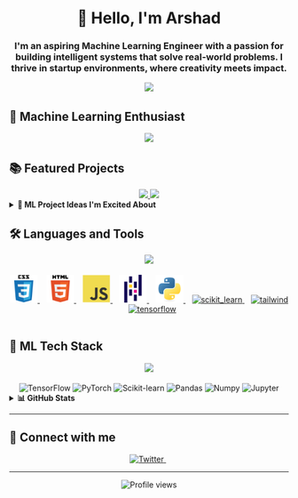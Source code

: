 <div align="center">
  
# 👋 Hello, I'm Arshad

### I'm an aspiring Machine Learning Engineer with a passion for building intelligent systems that solve real-world problems. I thrive in startup environments, where creativity meets impact.

<img src="https://user-images.githubusercontent.com/74038190/212750147-854a394f-fee9-4080-9770-78a4b7ece53f.gif" width="500">

</div>

## 🧠 Machine Learning Enthusiast

<div align="center">
  <p>
    <img src="https://raw.githubusercontent.com/kirankumargonti/kirankumargonti/master/assets/machine-learning.gif" width="500">
  </p>
</div>

## 📚 Featured Projects

<div align="center">
  <a href="YOUR_PROJECT_LINK">
    <img src="https://github-readme-stats.vercel.app/api/pin/?username=YOURUSERNAME&repo=PROJECT_NAME_1&theme=radical" />
  </a>
  <a href="YOUR_PROJECT_LINK">
    <img src="https://github-readme-stats.vercel.app/api/pin/?username=YOURUSERNAME&repo=PROJECT_NAME_2&theme=radical" />
  </a>
</div>

<details>
  <summary><b>🚀 ML Project Ideas I'm Excited About</b></summary>
  <br>
  <ul>
    <li>🔍 <b>Recommendation System</b>: Building a neural collaborative filtering system for personalized content recommendations</li>
    <li>🗣️ <b>NLP Analysis</b>: Sentiment analysis and topic modeling on social media data</li>
    <li>🖼️ <b>Computer Vision</b>: Object detection and image segmentation for medical imaging</li>
    <li>📈 <b>Time Series Forecasting</b>: Using LSTM networks for stock market prediction</li>
  </ul>
</details>

## 🛠️ Languages and Tools

<div align="center">
  <img src="https://user-images.githubusercontent.com/74038190/212284087-bbe7e430-757e-4901-90bf-4cd2ce3e1852.gif" width="400">
  <br><br>
  
  <a href="https://www.w3schools.com/css/" target="_blank" rel="noreferrer">
    <img src="https://raw.githubusercontent.com/devicons/devicon/master/icons/css3/css3-original-wordmark.svg" alt="css3" width="50" height="50"/>
  </a>&nbsp;&nbsp;
  <a href="https://www.w3.org/html/" target="_blank" rel="noreferrer">
    <img src="https://raw.githubusercontent.com/devicons/devicon/master/icons/html5/html5-original-wordmark.svg" alt="html5" width="50" height="50"/>
  </a>&nbsp;&nbsp;
  <a href="https://developer.mozilla.org/en-US/docs/Web/JavaScript" target="_blank" rel="noreferrer">
    <img src="https://raw.githubusercontent.com/devicons/devicon/master/icons/javascript/javascript-original.svg" alt="javascript" width="50" height="50"/>
  </a>&nbsp;&nbsp;
  <a href="https://pandas.pydata.org/" target="_blank" rel="noreferrer">
    <img src="https://raw.githubusercontent.com/devicons/devicon/2ae2a900d2f041da66e950e4d48052658d850630/icons/pandas/pandas-original.svg" alt="pandas" width="50" height="50"/>
  </a>&nbsp;&nbsp;
  <a href="https://www.python.org" target="_blank" rel="noreferrer">
    <img src="https://raw.githubusercontent.com/devicons/devicon/master/icons/python/python-original.svg" alt="python" width="50" height="50"/>
  </a>&nbsp;&nbsp;
  <a href="https://scikit-learn.org/" target="_blank" rel="noreferrer">
    <img src="https://upload.wikimedia.org/wikipedia/commons/0/05/Scikit_learn_logo_small.svg" alt="scikit_learn" width="50" height="50"/>
  </a>&nbsp;&nbsp;
  <a href="https://tailwindcss.com/" target="_blank" rel="noreferrer">
    <img src="https://www.vectorlogo.zone/logos/tailwindcss/tailwindcss-icon.svg" alt="tailwind" width="50" height="50"/>
  </a>&nbsp;&nbsp;
  <a href="https://www.tensorflow.org" target="_blank" rel="noreferrer">
    <img src="https://www.vectorlogo.zone/logos/tensorflow/tensorflow-icon.svg" alt="tensorflow" width="50" height="50"/>
  </a>
  
</div>

<br>

## 🤖 ML Tech Stack

<div align="center">
  <img src="https://miro.medium.com/v2/resize:fit:1400/1*c_fiB-YgbnMl6nntYGBMHQ.gif" width="500">
  <br><br>
  <img src="https://img.shields.io/badge/TensorFlow-FF6F00?style=for-the-badge&logo=tensorflow&logoColor=white" alt="TensorFlow"/>
  <img src="https://img.shields.io/badge/PyTorch-EE4C2C?style=for-the-badge&logo=pytorch&logoColor=white" alt="PyTorch"/>
  <img src="https://img.shields.io/badge/scikit--learn-F7931E?style=for-the-badge&logo=scikit-learn&logoColor=white" alt="Scikit-learn"/>
  <img src="https://img.shields.io/badge/Pandas-150458?style=for-the-badge&logo=pandas&logoColor=white" alt="Pandas"/>
  <img src="https://img.shields.io/badge/Numpy-013243?style=for-the-badge&logo=numpy&logoColor=white" alt="Numpy"/>
  <img src="https://img.shields.io/badge/Jupyter-F37626?style=for-the-badge&logo=jupyter&logoColor=white" alt="Jupyter"/>
</div>

<details>
  <summary><b>📊 GitHub Stats</b></summary>
  <br>
  <img src="https://github-readme-stats.vercel.app/api?username=YOURUSERNAME&show_icons=true&theme=radical" alt="GitHub Stats" />
  <img src="https://github-readme-streak-stats.herokuapp.com/?user=YOURUSERNAME&theme=radical" alt="GitHub Streak" />
  <br>
  <img src="https://github-readme-stats.vercel.app/api/top-langs/?username=YOURUSERNAME&layout=compact&theme=radical" alt="Top Languages" />
</details>

<hr>

## 🔗 Connect with me

<div align="center">
  <a href="https://twitter.com/gradientzeon" target="_blank">
    <img src="https://img.shields.io/badge/Twitter-1DA1F2?style=for-the-badge&logo=twitter&logoColor=white" alt="Twitter" />
  </a>&nbsp;
  <!-- Add more social links with these badges -->
  <!-- <a href="YOUR_LINKEDIN_URL" target="_blank">
    <img src="https://img.shields.io/badge/LinkedIn-0077B5?style=for-the-badge&logo=linkedin&logoColor=white" alt="LinkedIn" />
  </a>&nbsp;
  <a href="YOUR_GITHUB_URL" target="_blank">
    <img src="https://img.shields.io/badge/GitHub-100000?style=for-the-badge&logo=github&logoColor=white" alt="GitHub" />
  </a> -->
</div>

---

<div align="center">
  <img src="https://komarev.com/ghpvc/?username=YOURUSERNAME&label=Profile%20views&color=0e75b6&style=flat" alt="Profile views" />
</div>
